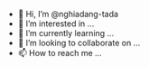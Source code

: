 - 👋 Hi, I’m @nghiadang-tada
- 👀 I’m interested in ...
- 🌱 I’m currently learning ...
- 💞️ I’m looking to collaborate on ...
- 📫 How to reach me ...

<!---
nghiadang-tada/nghiadang-tada is a ✨ special ✨ repository because its `README.md` (this file) appears on your GitHub profile.
You can click the Preview link to take a look at your changes.
--->
